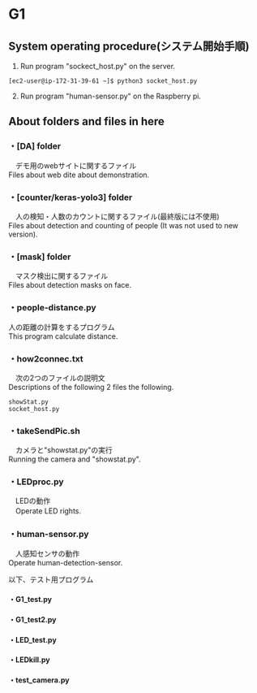 # G1
## System operating procedure(システム開始手順)
1. Run program "sockect_host.py" on the server.
```
[ec2-user@ip-172-31-39-61 ~]$ python3 socket_host.py 
```
2. Run program "human-sensor.py" on the Raspberry pi.

## About folders and files in here
### ・[DA] folder
　デモ用のwebサイトに関するファイル   
  Files about web dite about demonstration.
### ・[counter/keras-yolo3] folder  
　人の検知・人数のカウントに関するファイル(最終版には不使用)  
  Files about detection and counting of people (It was not used to new version). 
### ・[mask] folder  
　マスク検出に関するファイル  
  Files about detection masks on face.
### ・people-distance.py
  人の距離の計算をするプログラム   
  This program calculate distance.
### ・how2connec.txt  
　次の2つのファイルの説明文  
 Descriptions of the following 2 files the following.
  ```
  showStat.py
  socket_host.py
  ```
### ・takeSendPic.sh
　カメラと"showstat.py"の実行   
  Running the camera and "showstat.py".
### ・LEDproc.py
　LEDの動作  
　Operate LED rights.
### ・human-sensor.py
　人感知センサの動作  
 Operate human-detection-sensor.
   
   
以下、テスト用プログラム
#### ・G1_test.py
#### ・G1_test2.py
#### ・LED_test.py
#### ・LEDkill.py
#### ・test_camera.py
